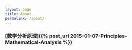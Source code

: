 ```yaml
---
layout: page
title: About
permalink: /about/
---
```


### [数学分析原理]({% post_url 2015-01-07-Principles-Mathematical-Analysis %})
